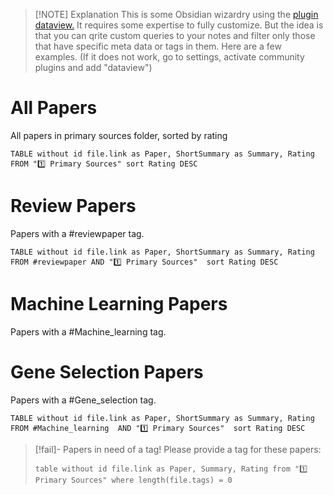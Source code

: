 
> [!NOTE] Explanation
> This is some Obsidian wizardry using the [plugin dataview.](https://github.com/blacksmithgu/obsidian-dataview) It requires some expertise to fully customize. But the idea is that you can qrite custom queries to your notes and filter only those that have specific meta data or tags in them. Here are a few examples. (If it does not work, go to settings, activate community plugins and add "dataview")

# All Papers
All papers in primary sources folder, sorted by rating

```dataview
TABLE without id file.link as Paper, ShortSummary as Summary, Rating FROM "1️⃣ Primary Sources" sort Rating DESC
```

# Review Papers
Papers with a #reviewpaper tag.

```dataview
TABLE without id file.link as Paper, ShortSummary as Summary, Rating FROM #reviewpaper AND "1️⃣ Primary Sources"  sort Rating DESC
```


# Machine Learning Papers
Papers with a #Machine_learning   tag.



# Gene Selection Papers
Papers with a #Gene_selection   tag.

```dataview
TABLE without id file.link as Paper, ShortSummary as Summary, Rating FROM #Machine_learning  AND "1️⃣ Primary Sources"  sort Rating DESC
```



> [!fail]- Papers in need of a tag!
> Please provide a tag for these papers: 
> ```dataview
> table without id file.link as Paper, Summary, Rating from "1️⃣ Primary Sources" where length(file.tags) = 0
> ```
